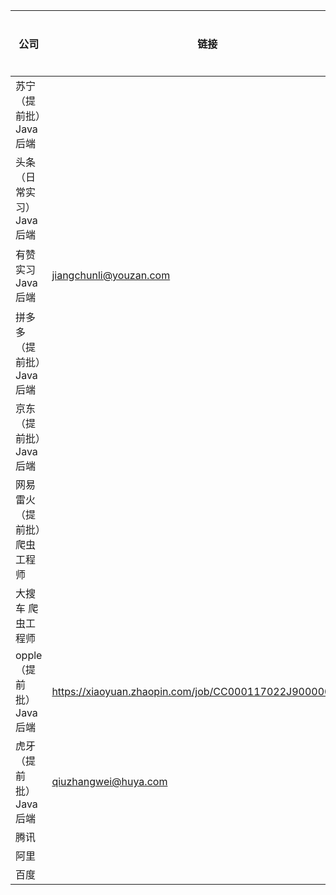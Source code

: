 | 公司                         | 链接                                                     | 投递时间 | 是否已投 | 一面         | 二面 | 三面 |
| ---------------------------- | -------------------------------------------------------- | -------- | -------- | ------------ | ---- | ---- |
| 苏宁（提前批）Java 后端      |                                                          | 7月3日   | 邮箱投递 |              |      |      |
| 头条（日常实习）Java 后端    |                                                          | 7月1日   | 学长推荐 | 7/10         |      |      |
| 有赞  实习 Java 后端         | jiangchunli@youzan.com                                   | 6月28日  | 邮箱投递 | 7/5 已挂     |      |      |
| 拼多多（提前批）Java 后端    |                                                          | 7月3日   | 邮箱投递 |              |      |      |
| 京东（提前批）Java 后端      |                                                          | 7月3日   | 邮箱投递 |              |      |      |
| 网易雷火（提前批）爬虫工程师 |                                                          | 7月5日   | 朋友推荐 | 需要自己网申 |      |      |
| 大搜车 爬虫工程师            |                                                          | 7月5日   | 朋友推荐 |              |      |      |
| opple（提前批） Java 后端    | https://xiaoyuan.zhaopin.com/job/CC000117022J90000063000 | 7月5日   | 官网申请 |              |      |      |
| 虎牙 （提前批） Java 后端    | qiuzhangwei@huya.com                                     | 7月5日   | 邮箱投递 |              |      |      |
| 腾讯                         |                                                          |          |          |              |      |      |
| 阿里                         |                                                          |          |          |              |      |      |
| 百度                         |                                                          |          |          |              |      |      |



